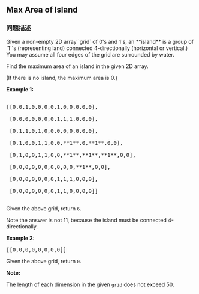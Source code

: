 ## Max Area of Island  
### 问题描述
<p>Given a non-empty 2D array `grid` of 0's and 1's, an **island** is a group of `1`'s (representing land) connected 4-directionally (horizontal or vertical.)  You may assume all four edges of the grid are surrounded by water.


Find the maximum area of an island in the given 2D array.
(If there is no island, the maximum area is 0.)


**Example 1:**<br />
<pre>
[[0,0,1,0,0,0,0,1,0,0,0,0,0],
 [0,0,0,0,0,0,0,1,1,1,0,0,0],
 [0,1,1,0,1,0,0,0,0,0,0,0,0],
 [0,1,0,0,1,1,0,0,**1**,0,**1**,0,0],
 [0,1,0,0,1,1,0,0,**1**,**1**,**1**,0,0],
 [0,0,0,0,0,0,0,0,0,0,**1**,0,0],
 [0,0,0,0,0,0,0,1,1,1,0,0,0],
 [0,0,0,0,0,0,0,1,1,0,0,0,0]]
</pre>
Given the above grid, return `6`.

Note the answer is not 11, because the island must be connected 4-directionally.


**Example 2:**<br />
<pre>[[0,0,0,0,0,0,0,0]]</pre>
Given the above grid, return `0`.


**Note:**
The length of each dimension in the given `grid` does not exceed 50.

